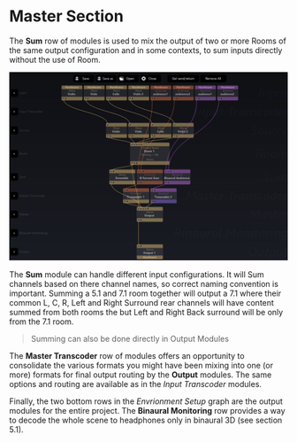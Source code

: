 # Master Section

The **Sum** row of modules is used to mix the output of two or more Rooms of the
same output configuration and in some contexts, to sum inputs directly without the
use of Room.

![](include/SpatRevolution_UserGuide_-124.jpg)

The **Sum** module can handle different input configurations. It will Sum channels
based on there channel names, so correct naming convention is important. Summing a 5.1 and 7.1 room together will output a 7.1 where their common L, C, R,
Left and Right Surround rear channels will have content summed from both rooms
the but Left and Right Back surround will be only from the 7.1 room.


> Summing can also be done directly in Output Modules


The **Master Transcoder** row of modules offers an opportunity to consolidate the
various formats you might have been mixing into one (or more) formats for final
output routing by the **Output** modules. The same options and routing are available
as in the _Input Transcoder_ modules.

Finally, the two bottom rows in the _Envrionment Setup_ graph are the output modules for the entire project. The **Binaural Monitoring** row provides a way to decode
the whole scene to headphones only in binaural 3D (see section 5.1).

